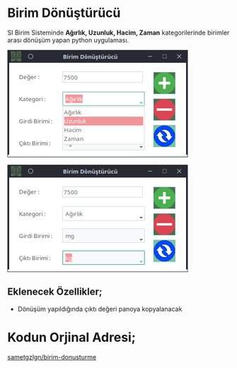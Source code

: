 # Birim Dönüştürücü
SI Birim Sisteminde **Ağırlık, Uzunluk, Hacim, Zaman** kategorilerinde birimler arası dönüşüm yapan python uygulaması.

![ss1](SS1.png)

![ss2](SS2.png)

## Eklenecek Özellikler;
* Dönüşüm yapıldığında çıktı değeri panoya kopyalanacak

# Kodun Orjinal Adresi;
[sametgzlgn/birim-donusturme](https://github.com/sametgzlgn/birim-donusturme)
